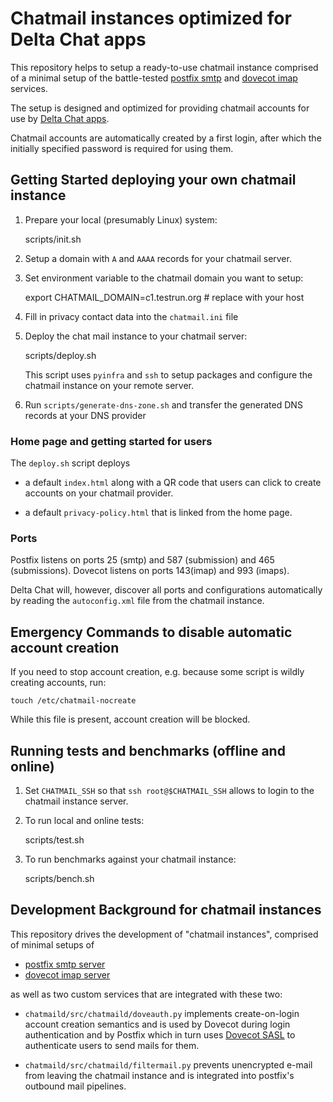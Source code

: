 # Chatmail instances optimized for Delta Chat apps 

This repository helps to setup a ready-to-use chatmail instance
comprised of a minimal setup of the battle-tested 
[postfix smtp](https://www.postfix.org) and [dovecot imap](https://www.dovecot.org) services. 

The setup is designed and optimized for providing chatmail accounts 
for use by [Delta Chat apps](https://delta.chat).

Chatmail accounts are automatically created by a first login, 
after which the initially specified password is required for using them. 

## Getting Started deploying your own chatmail instance

1. Prepare your local (presumably Linux) system:

    scripts/init.sh 

2. Setup a domain with `A` and `AAAA` records for your chatmail server.

3. Set environment variable to the chatmail domain you want to setup:

    export CHATMAIL_DOMAIN=c1.testrun.org   # replace with your host

4. Fill in privacy contact data into the `chatmail.ini` file

5. Deploy the chat mail instance to your chatmail server: 

    scripts/deploy.sh 

   This script uses `pyinfra` and `ssh` to setup packages and configure
   the chatmail instance on your remote server. 

6. Run `scripts/generate-dns-zone.sh` and 
   transfer the generated DNS records at your DNS provider


### Home page and getting started for users 

The `deploy.sh` script deploys 

- a default `index.html` along with a QR code that users can click to 
  create accounts on your chatmail provider. 

- a default `privacy-policy.html` that is linked from the home page. 


### Ports

Postfix listens on ports 25 (smtp) and 587 (submission) and 465 (submissions).
Dovecot listens on ports 143(imap) and 993 (imaps).

Delta Chat will, however, discover all ports and configurations 
automatically by reading the `autoconfig.xml` file from the chatmail instance. 


## Emergency Commands to disable automatic account creation 

If you need to stop account creation,
e.g. because some script is wildly creating accounts, run:

    touch /etc/chatmail-nocreate

While this file is present, account creation will be blocked. 


## Running tests and benchmarks (offline and online) 

1. Set `CHATMAIL_SSH` so that `ssh root@$CHATMAIL_SSH` allows 
   to login to the chatmail instance server. 

2. To run local and online tests: 

    scripts/test.sh 

3. To run benchmarks against your chatmail instance: 

    scripts/bench.sh 


## Development Background for chatmail instances 

This repository drives the development of "chatmail instances", 
comprised of minimal setups of 

- [postfix smtp server](https://www.postfix.org) 
- [dovecot imap server](https://www.dovecot.org) 

as well as two custom services that are integrated with these two: 

- `chatmaild/src/chatmaild/doveauth.py` implements
  create-on-login account creation semantics and is used
  by Dovecot during login authentication and by Postfix
  which in turn uses [Dovecot SASL](https://doc.dovecot.org/configuration_manual/authentication/dict/#complete-example-for-authenticating-via-a-unix-socket)
  to authenticate users
  to send mails for them. 

- `chatmaild/src/chatmaild/filtermail.py` prevents 
  unencrypted e-mail from leaving the chatmail instance
  and is integrated into postfix's outbound mail pipelines. 



